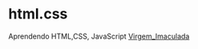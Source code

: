 # html.css
 Aprendendo HTML,CSS, JavaScript 
<a href="https://jorgelucasjl95.github.io/Virgem-Imaculada/index.html">Virgem_Imaculada</a>